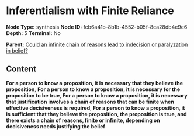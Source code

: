 # Inferentialism with Finite Reliance

**Node Type:** synthesis
**Node ID:** fcb6a41b-8b1b-4552-b05f-8ca28db4e9e6
**Depth:** 5
**Terminal:** No

**Parent:** [Could an infinite chain of reasons lead to indecision or paralyzation in belief?](could-an-infinite-chain-of-reasons-lead-to-indecision-or-paralyzation-in-belief-antithesis-124401ec-72c9-4072-9a8c-d25b2ac62f7a.md)

## Content

**For a person to know a proposition, it is necessary that they believe the proposition**, **For a person to know a proposition, it is necessary for the proposition to be true**, **For a person to know a proposition, it is necessary that justification involves a chain of reasons that can be finite when effective decisiveness is required**, **For a person to know a proposition, it is sufficient that they believe the proposition, the proposition is true, and there exists a chain of reasons, finite or infinite, depending on decisiveness needs justifying the belief**

